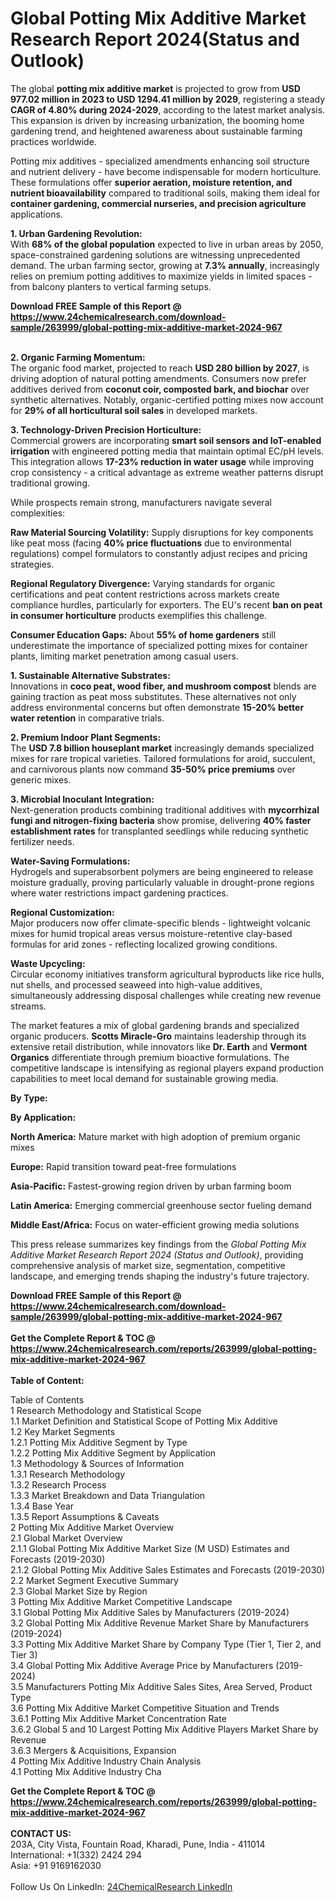 <h1>Global Potting Mix Additive Market Research Report 2024(Status and Outlook)</h1><p>The global <strong>potting mix additive market</strong> is projected to grow from <strong>USD 977.02 million in 2023 to USD 1294.41 million by 2029</strong>, registering a steady <strong>CAGR of 4.80% during 2024-2029</strong>, according to the latest market analysis. This expansion is driven by increasing urbanization, the booming home gardening trend, and heightened awareness about sustainable farming practices worldwide.</p><p>Potting mix additives - specialized amendments enhancing soil structure and nutrient delivery - have become indispensable for modern horticulture. These formulations offer <strong>superior aeration, moisture retention, and nutrient bioavailability</strong> compared to traditional soils, making them ideal for <strong>container gardening, commercial nurseries, and precision agriculture</strong> applications.</p><p><strong>1. Urban Gardening Revolution:</strong><br>
With <strong>68% of the global population</strong> expected to live in urban areas by 2050, space-constrained gardening solutions are witnessing unprecedented demand. The urban farming sector, growing at <strong>7.3% annually</strong>, increasingly relies on premium potting additives to maximize yields in limited spaces - from balcony planters to vertical farming setups.</p><div><b>Download FREE Sample of this Report @ 
            <a href="https://www.24chemicalresearch.com/download-sample/263999/global-potting-mix-additive-market-2024-967">
            https://www.24chemicalresearch.com/download-sample/263999/global-potting-mix-additive-market-2024-967</a></b></div><br><p><strong>2. Organic Farming Momentum:</strong><br>
The organic food market, projected to reach <strong>USD 280 billion by 2027</strong>, is driving adoption of natural potting amendments. Consumers now prefer additives derived from <strong>coconut coir, composted bark, and biochar</strong> over synthetic alternatives. Notably, organic-certified potting mixes now account for <strong>29% of all horticultural soil sales</strong> in developed markets.</p><p><strong>3. Technology-Driven Precision Horticulture:</strong><br>
Commercial growers are incorporating <strong>smart soil sensors and IoT-enabled irrigation</strong> with engineered potting media that maintain optimal EC/pH levels. This integration allows <strong>17-23% reduction in water usage</strong> while improving crop consistency - a critical advantage as extreme weather patterns disrupt traditional growing.</p><p>While prospects remain strong, manufacturers navigate several complexities:</p><p><strong>Raw Material Sourcing Volatility:</strong> Supply disruptions for key components like peat moss (facing <strong>40% price fluctuations</strong> due to environmental regulations) compel formulators to constantly adjust recipes and pricing strategies.</p><p><strong>Regional Regulatory Divergence:</strong> Varying standards for organic certifications and peat content restrictions across markets create compliance hurdles, particularly for exporters. The EU's recent <strong>ban on peat in consumer horticulture</strong> products exemplifies this challenge.</p><p><strong>Consumer Education Gaps:</strong> About <strong>55% of home gardeners</strong> still underestimate the importance of specialized potting mixes for container plants, limiting market penetration among casual users.</p><p><strong>1. Sustainable Alternative Substrates:</strong><br>
Innovations in <strong>coco peat, wood fiber, and mushroom compost</strong> blends are gaining traction as peat moss substitutes. These alternatives not only address environmental concerns but often demonstrate <strong>15-20% better water retention</strong> in comparative trials.</p><p><strong>2. Premium Indoor Plant Segments:</strong><br>
The <strong>USD 7.8 billion houseplant market</strong> increasingly demands specialized mixes for rare tropical varieties. Tailored formulations for aroid, succulent, and carnivorous plants now command <strong>35-50% price premiums</strong> over generic mixes.</p><p><strong>3. Microbial Inoculant Integration:</strong><br>
Next-generation products combining traditional additives with <strong>mycorrhizal fungi and nitrogen-fixing bacteria</strong> show promise, delivering <strong>40% faster establishment rates</strong> for transplanted seedlings while reducing synthetic fertilizer needs.</p><p><strong>Water-Saving Formulations:</strong><br>
	Hydrogels and superabsorbent polymers are being engineered to release moisture gradually, proving particularly valuable in drought-prone regions where water restrictions impact gardening practices.</p><p><strong>Regional Customization:</strong><br>
	Major producers now offer climate-specific blends - lightweight volcanic mixes for humid tropical areas versus moisture-retentive clay-based formulas for arid zones - reflecting localized growing conditions.</p><p><strong>Waste Upcycling:</strong><br>
	Circular economy initiatives transform agricultural byproducts like rice hulls, nut shells, and processed seaweed into high-value additives, simultaneously addressing disposal challenges while creating new revenue streams.</p><p>The market features a mix of global gardening brands and specialized organic producers. <strong>Scotts Miracle-Gro</strong> maintains leadership through its extensive retail distribution, while innovators like <strong>Dr. Earth</strong> and <strong>Vermont Organics</strong> differentiate through premium bioactive formulations. The competitive landscape is intensifying as regional players expand production capabilities to meet local demand for sustainable growing media.</p><p><strong>By Type:</strong></p><p><strong>By Application:</strong></p><p><strong>North America:</strong> Mature market with high adoption of premium organic mixes</p><p><strong>Europe:</strong> Rapid transition toward peat-free formulations</p><p><strong>Asia-Pacific:</strong> Fastest-growing region driven by urban farming boom</p><p><strong>Latin America:</strong> Emerging commercial greenhouse sector fueling demand</p><p><strong>Middle East/Africa:</strong> Focus on water-efficient growing media solutions</p><p>This press release summarizes key findings from the <em>Global Potting Mix Additive Market Research Report 2024 (Status and Outlook)</em>, providing comprehensive analysis of market size, segmentation, competitive landscape, and emerging trends shaping the industry's future trajectory.</p><div><b>Download FREE Sample of this Report @ 
            <a href="https://www.24chemicalresearch.com/download-sample/263999/global-potting-mix-additive-market-2024-967">
            https://www.24chemicalresearch.com/download-sample/263999/global-potting-mix-additive-market-2024-967</a></b></div><br><div><b>Get the Complete Report & TOC @ 
            <a href="https://www.24chemicalresearch.com/reports/263999/global-potting-mix-additive-market-2024-967">
            https://www.24chemicalresearch.com/reports/263999/global-potting-mix-additive-market-2024-967</a></b></div><br>
            <b>Table of Content:</b><p>Table of Contents<br />
1 Research Methodology and Statistical Scope<br />
1.1 Market Definition and Statistical Scope of Potting Mix Additive<br />
1.2 Key Market Segments<br />
1.2.1 Potting Mix Additive Segment by Type<br />
1.2.2 Potting Mix Additive Segment by Application<br />
1.3 Methodology & Sources of Information<br />
1.3.1 Research Methodology<br />
1.3.2 Research Process<br />
1.3.3 Market Breakdown and Data Triangulation<br />
1.3.4 Base Year<br />
1.3.5 Report Assumptions & Caveats<br />
2 Potting Mix Additive Market Overview<br />
2.1 Global Market Overview<br />
2.1.1 Global Potting Mix Additive Market Size (M USD) Estimates and Forecasts (2019-2030)<br />
2.1.2 Global Potting Mix Additive Sales Estimates and Forecasts (2019-2030)<br />
2.2 Market Segment Executive Summary<br />
2.3 Global Market Size by Region<br />
3 Potting Mix Additive Market Competitive Landscape<br />
3.1 Global Potting Mix Additive Sales by Manufacturers (2019-2024)<br />
3.2 Global Potting Mix Additive Revenue Market Share by Manufacturers (2019-2024)<br />
3.3 Potting Mix Additive Market Share by Company Type (Tier 1, Tier 2, and Tier 3)<br />
3.4 Global Potting Mix Additive Average Price by Manufacturers (2019-2024)<br />
3.5 Manufacturers Potting Mix Additive Sales Sites, Area Served, Product Type<br />
3.6 Potting Mix Additive Market Competitive Situation and Trends<br />
3.6.1 Potting Mix Additive Market Concentration Rate<br />
3.6.2 Global 5 and 10 Largest Potting Mix Additive Players Market Share by Revenue<br />
3.6.3 Mergers & Acquisitions, Expansion<br />
4 Potting Mix Additive Industry Chain Analysis<br />
4.1 Potting Mix Additive Industry Cha</p><div><b>Get the Complete Report & TOC @ 
            <a href="https://www.24chemicalresearch.com/reports/263999/global-potting-mix-additive-market-2024-967">
            https://www.24chemicalresearch.com/reports/263999/global-potting-mix-additive-market-2024-967</a></b></div><br><b>CONTACT US:</b><br>
            203A, City Vista, Fountain Road, Kharadi, Pune, India - 411014<br>
            International: +1(332) 2424 294<br>
            Asia: +91 9169162030 <br><br>
            Follow Us On LinkedIn: <a href="https://www.linkedin.com/company/24chemicalresearch/">24ChemicalResearch LinkedIn</a>